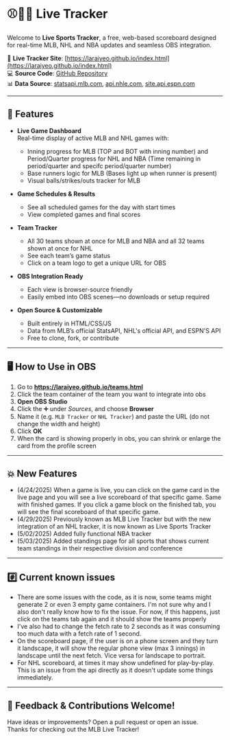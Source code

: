 # ⚾🏒🏀 Live Tracker

Welcome to **Live Sports Tracker**, a free, web-based scoreboard designed for real-time MLB, NHL and NBA updates and seamless OBS integration.

🔗 **Live Tracker Site**: [https://laraiyeo.github.io/index.html](https://laraiyeo.github.io/index.html)  
💻 **Source Code**: [GitHub Repository](https://github.com/laraiyeo/laraiyeo.github.io)  
📊 **Data Source**: [statsapi.mlb.com](http://statsapi.mlb.com/api/v1/schedule/games/?sportId=1), [api.nhle.com](https://api-web.nhle.com/v1/schedule/now), [site.api.espn.com](https://site.api.espn.com/apis/site/v2/sports/basketball/nba/scoreboard)

---

## 🧩 Features

- **Live Game Dashboard**  
  Real-time display of active MLB and NHL games with:
  - Inning progress for MLB (TOP and BOT with inning number) and Period/Quarter progress for NHL and NBA (Time remaining in period/quarter and specifc period/quarter number)
  - Base runners logic for MLB (Bases light up when runner is present)
  - Visual balls/strikes/outs tracker for MLB

- **Game Schedules & Results**  
  - See all scheduled games for the day with start times
  - View completed games and final scores

- **Team Tracker**  
  - All 30 teams shown at once for MLB and NBA and all 32 teams shown at once for NHL
  - See each team’s game status
  - Click on a team logo to get a unique URL for OBS

- **OBS Integration Ready**  
  - Each view is browser-source friendly
  - Easily embed into OBS scenes—no downloads or setup required

- **Open Source & Customizable**  
  - Built entirely in HTML/CSS/JS
  - Data from MLB’s official StatsAPI, NHL's official API, and ESPN'S API
  - Free to clone, fork, or contribute

---

## 🖥️ How to Use in OBS

1. Go to **https://laraiyeo.github.io/teams.html**
2. Click the team container of the team you want to integrate into obs
3. **Open OBS Studio**
4. Click the ➕ under *Sources*, and choose **Browser**
5. Name it (e.g. `MLB Tracker` or `NHL Tracker`) and paste the URL (do not change the width and height)  
6. Click **OK**
7. When the card is showing properly in obs, you can shrink or enlarge the card from the profile screen

---

## 💥 New Features

- (4/24/2025) When a game is live, you can click on the game card in the live page and you will see a live scoreboard of that specific game. Same with finished games. If you click a game block on the finished tab, you will see the final scoreboard of that specific game.
- (4/29/2025) Previously known as MLB Live Tracker but with the new integration of an NHL tracker, it is now known as Live Sports Tracker
- (5/02/2025) Added fully functional NBA tracker
- (5/03/2025) Added standings page for all sports that shows current team standings in their respective division and conference
---

## #️⃣ Current known issues

- There are some issues with the code, as it is now, some teams might generate 2 or even 3 empty game containers. I'm not sure why and I also don't really know how to fix the issue. For now, if this happens, just click on the teams tab again and it should show the teams properly
- I've also had to change the fetch rate to 2 seconds as it was consuming too much data with a fetch rate of 1 second.
- On the scoreboard page, if the user is on a phone screen and they turn it landscape, it will show the regular phone view (max 3 innings) in landscape until the next fetch. Vice versa for landscape to portrait.
- For NHL scoreboard, at times it may show undefined for play-by-play. This is an issue from the api directly as it doesn't update some things immediately.

---

## 🙌 Feedback & Contributions Welcome!

Have ideas or improvements? Open a pull request or open an issue.  
Thanks for checking out the MLB Live Tracker!
